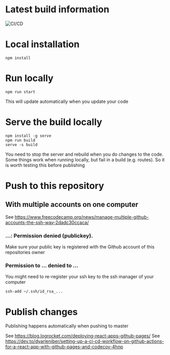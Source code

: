 # Latest build information

![CI/CD](https://github.com/bankvooruit/bankvooruit.github.io/workflows/Deploy%20Website/badge.svg)

# Local installation

```
npm install
```

# Run locally

```
npm run start
```

This will update automatically when you update your code

# Serve the build locally

```
npm install -g serve
npm run build
serve -s build
```

You need to stop the server and rebuild when you do changes to the code. Some things work when running locally, but fail in a build (e.g. routes). So it is worth testing this before publishing

# Push to this repository

## With multiple accounts on one computer

See https://www.freecodecamp.org/news/manage-multiple-github-accounts-the-ssh-way-2dadc30ccaca/

### ...: Permission denied (publickey).

Make sure your public key is registered with the Github account of this repositories owner

### Permission to ... denied to ...

You might need to re-register your ssh key to the ssh manager of your computer

```
ssh-add ~/.ssh/id_rsa_...
```

# Publish changes

Publishing happens automatically when pushing to master

See https://blog.logrocket.com/deploying-react-apps-github-pages/
See https://dev.to/dyarleniber/setting-up-a-ci-cd-workflow-on-github-actions-for-a-react-app-with-github-pages-and-codecov-4hnp
